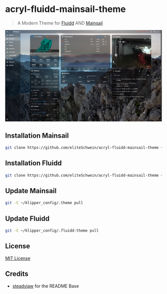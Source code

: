 # acryl-fluidd-mainsail-theme
> A Modern Theme for [Fluidd](https://github.com/fluidd-core/fluidd) AND [Mainsail](https://github.com/mainsail-crew/mainsail)

![Screenshot](./chrome_S95z75NwQY.jpg)

## Installation Mainsail
```bash
git clone https://github.com/eliteSchwein/acryl-fluidd-mainsail-theme ~/printer_data/config/.theme
```

## Installation Fluidd
```bash
git clone https://github.com/eliteSchwein/acryl-fluidd-mainsail-theme ~/printer_data/config/.fluidd-theme
```

## Update Mainsail
```bash
git -C ~/klipper_config/.theme pull
```

## Update Fluidd 
```bash
git -C ~/klipper_config/.fluidd-theme pull
```

## License
[MIT License](./LICENSE)

## Credits
* [steadyjaw](https://github.com/steadyjaw) for the README Base 
